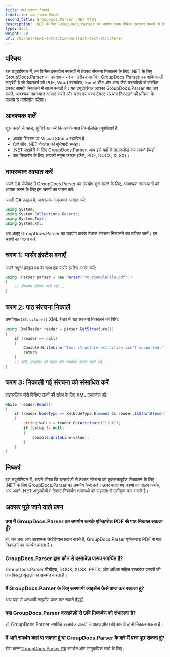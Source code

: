 ```yaml
---
title: पाठ संरचना निकालें
linktitle: पाठ संरचना निकालें
second_title: GroupDocs.Parser .NET एपीआई
description: .NET के लिए GroupDocs.Parser का उपयोग करके विभिन्न दस्तावेज़ प्रारूपों से टेक्स्ट संरचना को निकालने का तरीका जानें। कोड उदाहरणों के साथ चरण-दर-चरण ट्यूटोरियल।
type: docs
weight: 20
url: /hi/net/text-extraction/extract-text-structure/
---
```

## परिचय
इस ट्यूटोरियल में, हम विभिन्न दस्तावेज़ स्वरूपों से टेक्स्ट संरचना निकालने के लिए .NET के लिए GroupDocs.Parser का उपयोग करने का तरीका जानेंगे। GroupDocs.Parser एक शक्तिशाली लाइब्रेरी है जो डेवलपर्स को PDF, Word दस्तावेज़, Excel शीट और अन्य जैसे दस्तावेज़ों से संरचित टेक्स्ट सामग्री निकालने में सक्षम बनाती है। यह ट्यूटोरियल आपको GroupDocs.Parser सेट अप करने, आवश्यक नामस्थान आयात करने और चरण दर चरण टेक्स्ट संरचना निकालने की प्रक्रिया के माध्यम से मार्गदर्शन करेगा।
## आवश्यक शर्तें
शुरू करने से पहले, सुनिश्चित करें कि आपके पास निम्नलिखित पूर्वापेक्षाएँ हैं:
- आपके सिस्टम पर Visual Studio स्थापित है.
- C# और .NET विकास की बुनियादी समझ।
-  .NET लाइब्रेरी के लिए GroupDocs.Parser. आप इसे यहाँ से डाउनलोड कर सकते हैं[यहाँ](https://releases.groupdocs.com/parser/net/).
- पाठ निष्कर्षण के लिए आपकी नमूना फ़ाइल (जैसे, PDF, DOCX, XLSX)।
## नामस्थान आयात करें
अपने C# प्रोजेक्ट में GroupDocs.Parser का उपयोग शुरू करने के लिए, आवश्यक नामस्थानों को आयात करने के लिए इन चरणों का पालन करें:

अपनी C# फ़ाइल में, आवश्यक नामस्थान आयात करें:
```csharp
using System;
using System.Collections.Generic;
using System.Text;
using System.Xml;
```
अब आइए GroupDocs.Parser का उपयोग करके टेक्स्ट संरचना निकालने का तरीका जानें। इन चरणों का पालन करें:
## चरण 1: पार्सर इंस्टेंस बनाएँ
अपने नमूना फ़ाइल पथ के साथ एक पार्सर इंस्टेंस आरंभ करें:
```csharp
using (Parser parser = new Parser("YourSampleFile.pdf"))
{
    // निष्कर्षण प्रक्रिया जारी रखें...
}
```
## चरण 2: पाठ संरचना निकालें
 उपयोग`GetStructure()` XML रीडर में पाठ संरचना निकालने की विधि:
```csharp
using (XmlReader reader = parser.GetStructure())
{
    if (reader == null)
    {
        Console.WriteLine("Text structure extraction isn't supported.");
        return;
    }
    // XML दस्तावेज़ को पढ़ना और संसाधित करना जारी रखें...
}
```
## चरण 3: निकाली गई संरचना को संसाधित करें
हाइपरलिंक जैसे विशिष्ट तत्वों की खोज के लिए XML दस्तावेज़ पढ़ें:
```csharp
while (reader.Read())
{
    if (reader.NodeType == XmlNodeType.Element && reader.IsStartElement() && reader.Name.ToLowerInvariant() == "hyperlink")
    {
        string value = reader.GetAttribute("link");
        if (value != null)
        {
            Console.WriteLine(value);
        }
    }
}
```
## निष्कर्ष
इस ट्यूटोरियल में, आपने सीखा कि दस्तावेज़ों से टेक्स्ट संरचना को कुशलतापूर्वक निकालने के लिए .NET के लिए GroupDocs.Parser का उपयोग कैसे करें। ऊपर बताए गए चरणों का पालन करके, आप अपने .NET अनुप्रयोगों में टेक्स्ट निष्कर्षण क्षमताओं को सहजता से एकीकृत कर सकते हैं।

## अक्सर पूछे जाने वाले प्रश्न
### क्या मैं GroupDocs.Parser का उपयोग करके एन्क्रिप्टेड PDF से पाठ निकाल सकता हूँ?
हां, जब तक आप आवश्यक क्रेडेंशियल प्रदान करते हैं, GroupDocs.Parser एन्क्रिप्टेड PDF से पाठ निकालने का समर्थन करता है।
### GroupDocs.Parser द्वारा कौन से दस्तावेज़ प्रारूप समर्थित हैं?
GroupDocs.Parser पीडीएफ, DOCX, XLSX, PPTX, और अधिक सहित दस्तावेज़ प्रारूपों की एक विस्तृत श्रृंखला का समर्थन करता है।
### मैं GroupDocs.Parser के लिए अस्थायी लाइसेंस कैसे प्राप्त कर सकता हूं?
 आप यहां से अस्थायी लाइसेंस प्राप्त कर सकते हैं[यहाँ](https://purchase.groupdocs.com/temporary-license/).
### क्या GroupDocs.Parser दस्तावेज़ों से छवि निष्कर्षण को संभालता है?
हां, GroupDocs.Parser समर्थित दस्तावेज़ प्रारूपों से पाठ्य और छवि सामग्री दोनों निकाल सकता है।
### मैं आगे समर्थन कहां पा सकता हूं या GroupDocs.Parser के बारे में प्रश्न पूछ सकता हूं?
 दौरा करना[GroupDocs.Parser मंच](https://forum.groupdocs.com/c/parser/17) समर्थन और सामुदायिक चर्चा के लिए।
